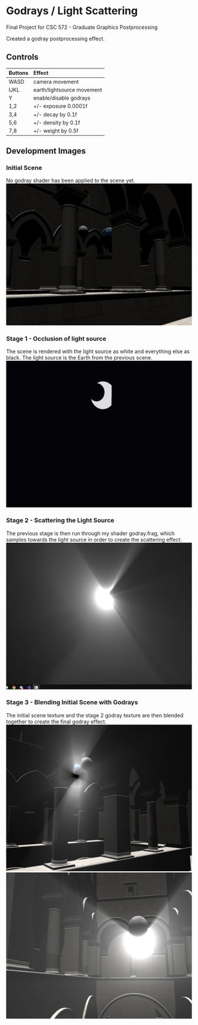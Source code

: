 # Godrays / Light Scattering
Final Project for CSC 572 - Graduate Graphics Postprocessing

Created a godray postprocessing effect. 

## Controls
| Buttons | Effect |
|---|:---|
| WASD | camera movement|
| IJKL | earth/lightsource movement |
| Y | enable/disable godrays |
| 1,2 | +/- exposure 0.0001f |
| 3,4 | +/- decay by 0.1f |
| 5,6 | +/- density by 0.1f |
| 7,8 | +/- weight by 0.5f |

## Development Images
### Initial Scene
No godray shader has been applied to the scene yet.
![Initial Scene](https://github.com/DeLucaJ/572godrays/blob/master/screenshots/no_godrays.png "Initial Scene")

### Stage 1 - Occlusion of light source
The scene is rendered with the light source as white and everything else as black. The light source is the Earth from the previous scene.
![Occlusion of light source](https://github.com/DeLucaJ/572godrays/blob/master/screenshots/godrays_stage_1.png "Occlusion")

### Stage 2 - Scattering the Light Source
The previous stage is then run through my shader godray.frag, which samples towards the light source in order to create the scattering effect. 
![Scattering light source](https://github.com/DeLucaJ/572godrays/blob/master/screenshots/godrays_stage_2.png "Scattering")

### Stage 3 - Blending Initial Scene with Godrays
The initial scene texture and the stage 2 godray texture are then blended together to create the final godray effect. 
![Behind a Pillar](https://github.com/DeLucaJ/572godrays/blob/master/screenshots/godrays1.png "Behind a Pillar")
![Partial Lunar Eclipse](https://github.com/DeLucaJ/572godrays/blob/master/screenshots/godrays2.png "Partial Lunar Eclipse")


